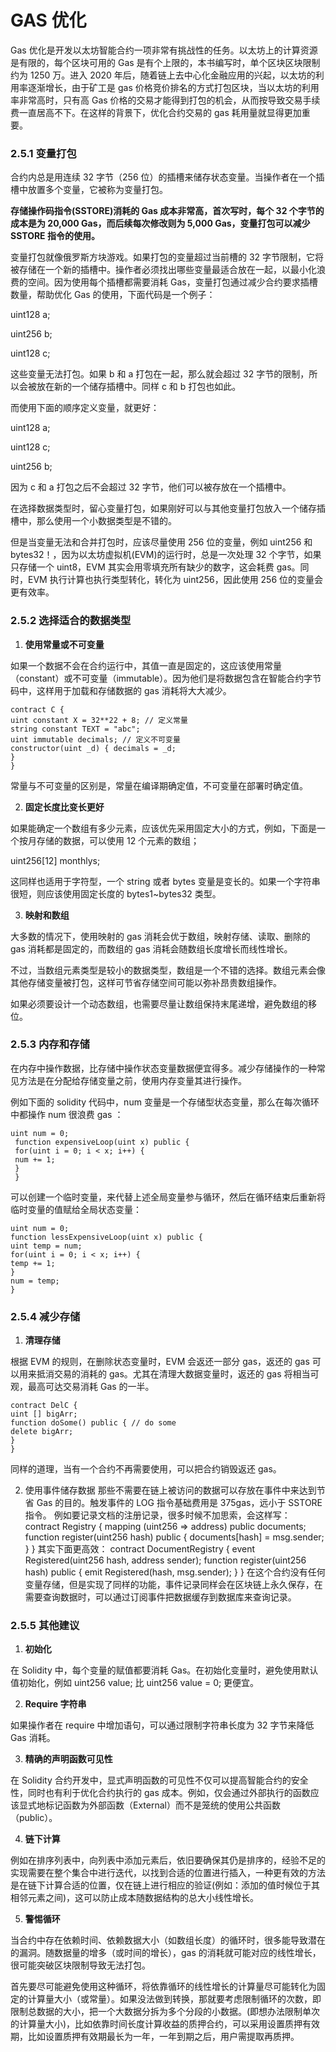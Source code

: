 # GAS 优化

Gas 优化是开发以太坊智能合约一项非常有挑战性的任务。以太坊上的计算资源是有限的，每个区块可用的 Gas 是有个上限的，本书编写时，单个区块区块限制约为 1250 万。进入 2020 年后，随着链上去中心化金融应用的兴起，以太坊的利用率逐渐增长，由于矿工是 gas 价格竞价排名的方式打包区块，当以太坊的利用率非常高时，只有高 Gas 价格的交易才能得到打包的机会，从而按导致交易手续费一直居高不下。在这样的背景下，优化合约交易的 gas 耗用量就显得更加重要。

### 2.5.1 变量打包

合约内总是用连续 32 字节（256 位）的插槽来储存状态变量。当操作者在一个插槽中放置多个变量，它被称为变量打包。

**存储操作码指令(SSTORE)消耗的 Gas 成本非常高，首次写时，每个 32 个字节的成本是为 20,000 Gas，而后续每次修改则为 5,000 Gas，变量打包可以减少 SSTORE 指令的使用。**

变量打包就像俄罗斯方块游戏。如果打包的变量超过当前槽的 32 字节限制，它将被存储在一个新的插槽中。操作者必须找出哪些变量最适合放在一起，以最小化浪费的空间。因为使用每个插槽都需要消耗 Gas，变量打包通过减少合约要求插槽数量，帮助优化 Gas 的使用，下面代码是一个例子：

uint128 a;

uint256 b;

uint128 c;

这些变量无法打包。如果 b 和 a 打包在一起，那么就会超过 32 字节的限制，所以会被放在新的一个储存插槽中。同样 c 和 b 打包也如此。

而使用下面的顺序定义变量，就更好：

uint128 a;

uint128 c;

uint256 b;

因为 c 和 a 打包之后不会超过 32 字节，他们可以被存放在一个插槽中。

在选择数据类型时，留心变量打包，如果刚好可以与其他变量打包放入一个储存插槽中，那么使用一个小数据类型是不错的。

但是当变量无法和合并打包时，应该尽量使用 256 位的变量，例如 uint256 和 bytes32！，因为以太坊虚拟机(EVM)的运行时，总是一次处理 32 个字节，如果只存储一个 uint8，EVM 其实会用零填充所有缺少的数字，这会耗费 gas。同时，EVM 执行计算也执行类型转化，转化为 uint256，因此使用 256 位的变量会更有效率。

### 2.5.2 选择适合的数据类型

1. **使用常量或不可变量**

如果一个数据不会在合约运行中，其值一直是固定的，这应该使用常量（constant）或不可变量（immutable）。因为他们是将数据包含在智能合约字节码中，这样用于加载和存储数据的 gas 消耗将大大减少。

```solidity
contract C { 
uint constant X = 32**22 + 8; // 定义常量 
string constant TEXT = "abc"; 
uint immutable decimals; // 定义不可变量 
constructor(uint _d) { decimals = _d; 
} 
}
```

常量与不可变量的区别是，常量在编译期确定值，不可变量在部署时确定值。

2. **固定长度比变长更好**

如果能确定一个数组有多少元素，应该优先采用固定大小的方式，例如，下面是一个按月存储的数据，可以使用 12 个元素的数组；

uint256[12] monthlys;

这同样也适用于字符型，一个 string 或者 bytes 变量是变长的。如果一个字符串很短，则应该使用固定长度的 bytes1~bytes32 类型。

3. **映射和数组**

大多数的情况下，使用映射的 gas 消耗会优于数组，映射存储、读取、删除的 gas 消耗都是固定的，而数组的 gas 消耗会随数组长度增长而线性增长。

不过，当数组元素类型是较小的数据类型，数组是一个不错的选择。数组元素会像其他存储变量被打包，这样可节省存储空间可能以弥补昂贵数组操作。

如果必须要设计一个动态数组，也需要尽量让数组保持末尾递增，避免数组的移位。

### 2.5.3 内存和存储

在内存中操作数据，比存储中操作状态变量数据便宜得多。减少存储操作的一种常见方法是在分配给存储变量之前，使用内存变量其进行操作。

例如下面的 solidity 代码中，num 变量是一个存储型状态变量，那么在每次循环中都操作 num 很浪费 gas ：

```solidity
uint num = 0; 
 function expensiveLoop(uint x) public { 
 for(uint i = 0; i < x; i++) { 
 num += 1; 
 } 
 }
```

可以创建一个临时变量，来代替上述全局变量参与循环，然后在循环结束后重新将临时变量的值赋给全局状态变量：

```solidity
uint num = 0; 
function lessExpensiveLoop(uint x) public { 
uint temp = num; 
for(uint i = 0; i < x; i++) { 
temp += 1; 
} 
num = temp; 
}
```

### 2.5.4 减少存储

1. **清理存储**

根据 EVM 的规则，在删除状态变量时，EVM 会返还一部分 gas，返还的 gas 可以用来抵消交易的消耗的 gas。尤其在清理大数据变量时，返还的 gas 将相当可观，最高可达交易消耗 Gas 的一半。

```solidity
contract DelC { 
uint [] bigArr; 
function doSome() public { // do some 
delete bigArr; 
} 
}
```

同样的道理，当有一个合约不再需要使用，可以把合约销毁返还 gas。

2. 使用事件储存数据 那些不需要在链上被访问的数据可以存放在事件中来达到节省 Gas 的目的。触发事件的 LOG 指令基础费用是 375gas，远小于 SSTORE 指令。 例如要记录文档的注册记录，很多时候不加思索，会这样写： contract Registry { mapping (uint256 => address) public documents; function register(uint256 hash) public { documents[hash] = msg.sender; } } 其实下面更高效： contract DocumentRegistry { event Registered(uint256 hash, address sender); function register(uint256 hash) public { emit Registered(hash, msg.sender); } } 在这个合约没有任何变量存储，但是实现了同样的功能，事件记录同样会在区块链上永久保存，在需要查询数据时，可以通过订阅事件把数据缓存到数据库来查询记录。

### 2.5.5 其他建议

1. **初始化**

在 Solidity 中，每个变量的赋值都要消耗 Gas。在初始化变量时，避免使用默认值初始化，例如 uint256 value; 比 uint256 value = 0; 更便宜。

2. **Require 字符串**

如果操作者在 require 中增加语句，可以通过限制字符串长度为 32 字节来降低 Gas 消耗。

3. **精确的声明函数可见性**

在 Solidity 合约开发中，显式声明函数的可见性不仅可以提高智能合约的安全性，同时也有利于优化合约执行的 gas 成本。例如，仅会通过外部执行的函数应该显式地标记函数为外部函数（External）而不是笼统的使用公共函数（public）。

4. **链下计算**

例如在排序列表中，向列表中添加元素后，依旧要确保其仍是排序的，经验不足的实现需要在整个集合中进行迭代，以找到合适的位置进行插入，一种更有效的方法是在链下计算合适的位置，仅在链上进行相应的验证(例如：添加的值时候位于其相邻元素之间)，这可以防止成本随数据结构的总大小线性增长。

5. **警惕循环**

当合约中存在依赖时间、依赖数据大小（如数组长度）的循环时，很多能导致潜在的漏洞。随数据量的增多（或时间的增长），gas 的消耗就可能对应的线性增长，很可能突破区块限制导致无法打包。

首先要尽可能避免使用这种循环，将依靠循环的线性增长的计算量尽可能转化为固定的计算量大小（或常量）。如果没法做到转换，那就要考虑限制循环的次数，即限制总数据的大小，把一个大数据分拆为多个分段的小数据。(即想办法限制单次的计算量大小)，比如依靠时间长度计算收益的质押合约，可以采用设置质押有效期，比如设置质押有效期最长为一年，一年到期之后，用户需提取再质押。
